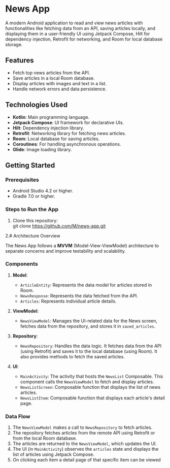 # News App

A modern Android application to read and view news articles with functionalities like fetching data from an API, saving articles locally, 
and displaying them in a user-friendly UI using Jetpack Compose, Hilt for dependency injection, Retrofit for networking, and Room for local database storage.

## Features
- Fetch top news articles from the API.
- Save articles in a local Room database.
- Display articles with images and text in a list.
- Handle network errors and data persistence.

## Technologies Used
- **Kotlin**: Main programming language.
- **Jetpack Compose**: UI framework for declarative UIs.
- **Hilt**: Dependency injection library.
- **Retrofit**: Networking library for fetching news articles.
- **Room**: Local database for saving articles.
- **Coroutines**: For handling asynchronous operations.
- **Glide**: Image loading library.

## Getting Started

### Prerequisites
- Android Studio 4.2 or higher.
- Gradle 7.0 or higher.

### Steps to Run the App
1. Clone this repository:    
 git clone https://github.com/M/news-app.git


2.# Architecture Overview

The News App follows a **MVVM** (Model-View-ViewModel) architecture to separate concerns and improve testability and scalability.

### Components

1. **Model**: 
   - `ArticleEntity`: Represents the data model for articles stored in Room.
   - `NewsResponse`: Represents the data fetched from the API.
   - `Articles`: Represents individual article details.

2. **ViewModel**:
   - `NewsViewModel`: Manages the UI-related data for the News screen, fetches data from the repository, and stores it in `saved_articles`.

3. **Repository**:
   - `NewsRepository`: Handles the data logic. It fetches data from the API (using Retrofit) and saves it to the local database (using Room). It also provides methods to fetch the saved articles.

4. **UI**:
   - `MainActivity`: The activity that hosts the `NewsList` Composable. This component calls the `NewsViewModel` to fetch and display articles.
   - `NewsListScreen`: Composable function that displays the list of news articles.
   - `NewsListItem`: Composable function that displays each article's detail page.


### Data Flow

1. The `NewsViewModel` makes a call to `NewsRepository` to fetch articles.
2. The repository fetches articles from the remote API using Retrofit or from the local Room database.
3. The articles are returned to the `NewsViewModel`, which updates the UI.
4. The UI (in `MainActivity`) observes the `articles` state and displays the list of articles using Jetpack Compose.
5. On clicking each item a detail page of that specific item can be viewed


